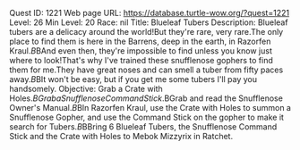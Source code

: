 Quest ID: 1221
Web page URL: https://database.turtle-wow.org/?quest=1221
Level: 26
Min Level: 20
Race: nil
Title: Blueleaf Tubers
Description: Blueleaf tubers are a delicacy around the world!But they're rare, very rare.The only place to find them is here in the Barrens, deep in the earth, in Razorfen Kraul.$B$BAnd even then, they're impossible to find unless you know just where to look!That's why I've trained these snufflenose gophers to find them for me.They have great noses and can smell a tuber from fifty paces away.$B$BIt won't be easy, but if you get me some tubers I'll pay you handsomely.
Objective: Grab a Crate with Holes.$BGrab a Snufflenose Command Stick.$BGrab and read the Snufflenose Owner's Manual.$B$BIn Razorfen Kraul, use the Crate with Holes to summon a Snufflenose Gopher, and use the Command Stick on the gopher to make it search for Tubers.$B$BBring 6 Blueleaf Tubers, the Snufflenose Command Stick and the Crate with Holes to Mebok Mizzyrix in Ratchet.

